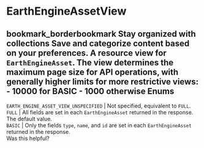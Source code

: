  
#  EarthEngineAssetView
bookmark_borderbookmark Stay organized with collections  Save and categorize content based on your preferences.
A resource view for `EarthEngineAsset`.
The view determines the maximum page size for API operations, with generally higher limits for more restrictive views: - 10000 for BASIC - 1000 otherwise
Enums  
---  
`EARTH_ENGINE_ASSET_VIEW_UNSPECIFIED` | Not specified, equivalent to `FULL`.  
`FULL` | All fields are set in each `EarthEngineAsset` returned in the response. The default value.  
`BASIC` | Only the fields `type`, `name`, and `id` are set in each `EarthEngineAsset` returned in the response.  
Was this helpful?
